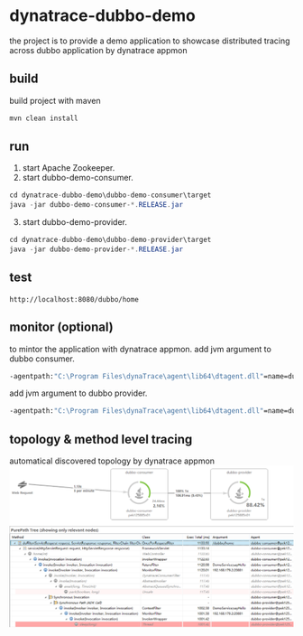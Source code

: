 # dynatrace-dubbo-demo
the project is to provide a demo application to showcase distributed tracing across dubbo application by dynatrace appmon

## build
build project with maven
```sh
mvn clean install
```

## run
1. start Apache Zookeeper.
2. start dubbo-demo-consumer.
```java
cd dynatrace-dubbo-demo\dubbo-demo-consumer\target
java -jar dubbo-demo-consumer-*.RELEASE.jar
```
3. start dubbo-demo-provider.
```java
cd dynatrace-dubbo-demo\dubbo-demo-provider\target
java -jar dubbo-demo-provider-*.RELEASE.jar
```

## test
```
http://localhost:8080/dubbo/home
```

## monitor (optional)
to mintor the application with dynatrace appmon. 
add jvm argument to dubbo consumer.
```sh
-agentpath:"C:\Program Files\dynaTrace\agent\lib64\dtagent.dll"=name=dubbo-consumer,server=localhost
```
add jvm argument to dubbo provider.
```sh
-agentpath:"C:\Program Files\dynaTrace\agent\lib64\dtagent.dll"=name=dubbo-provider,server=localhost
```

## topology & method level tracing
automatical discovered topology by dynatrace appmon
![PurePath](https://github.com/DeanWade/deanwade.github.io/blob/master/image/dynatrace/dubbo/dubbo-purepath.png)

